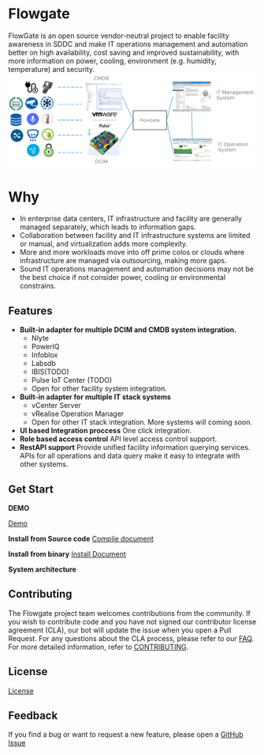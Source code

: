 # Flowgate
FlowGate is an open source vendor-neutral project to enable facility awareness in SDDC and make IT operations management and automation better on high availability, cost saving and improved sustainability, with more information on power, cooling, environment (e.g. humidity, temperature) and security.
<img alt="FlowGate" src="docs/images/FlowGate.png">
# Why
* In enterprise data centers, IT infrastructure and facility are generally managed separately, which leads to information gaps.
* Collaboration between facility and IT infrastructure systems are limited or manual, and virtualization adds more complexity.
* More and more workloads move into off prime colos or clouds where infrastructure are managed via outsourcing, making more gaps.
* Sound IT operations management and automation decisions may not be the best choice if not consider power, cooling or environmental constrains. 
## Features
* **Built-in adapter for multiple DCIM and CMDB system integration.** 
  - Nlyte 
  - PowerIQ 
  - Infoblox 
  - Labsdb
  - IBIS(TODO)
  - Pulse IoT Center (TODO)
  - Open for other facility system integration.
* **Built-in adapter for multiple IT stack systems**
  - vCenter Server
  - vRealise Operation Manager
  - Open for other IT stack integration. More systems will coming soon.
* **UI based Integration proccess**  One click integration. 
* **Role based access control** API level access control support. 
* **RestAPI support** Provide unified facility information querying services. APIs for all operations and data query make it easy to integrate with other systems.
## Get Start
**DEMO**

[Demo](https://github.com/yixingjia/wormhole/releases/download/1.0/FlowGate_Demo.mp4)

**Install from Source code**
[Compile document](docs/compile_guide.md)

**Install from binary**
[Install Document](docs/installation_guide.md)

**System architecture**

## Contributing

The Flowgate project team welcomes contributions from the community. If you wish to contribute code and you have not
signed our contributor license agreement (CLA), our bot will update the issue when you open a Pull Request. For any
questions about the CLA process, please refer to our [FAQ](https://cla.vmware.com/faq). For more detailed information,
refer to [CONTRIBUTING](CONTRIBUTING.md).

## License
[License](LICENSE.txt)

## Feedback
If you find a bug or want to request a new feature, please open a [GitHub Issue](https://github.com/vmware/flowgate/issues)
